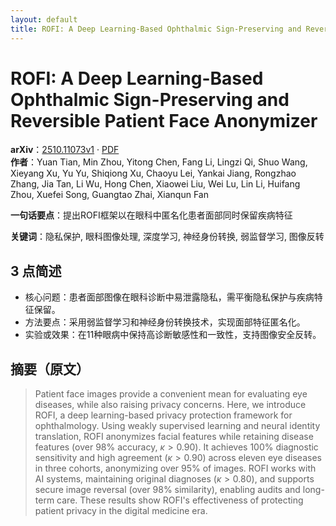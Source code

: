 ```yaml
---
layout: default
title: ROFI: A Deep Learning-Based Ophthalmic Sign-Preserving and Reversible Patient Face Anonymizer
---
```


# ROFI: A Deep Learning-Based Ophthalmic Sign-Preserving and Reversible Patient Face Anonymizer
**arXiv**：[2510.11073v1](https://arxiv.org/abs/2510.11073) · [PDF](https://arxiv.org/pdf/2510.11073.pdf)  
**作者**：Yuan Tian, Min Zhou, Yitong Chen, Fang Li, Lingzi Qi, Shuo Wang, Xieyang Xu, Yu Yu, Shiqiong Xu, Chaoyu Lei, Yankai Jiang, Rongzhao Zhang, Jia Tan, Li Wu, Hong Chen, Xiaowei Liu, Wei Lu, Lin Li, Huifang Zhou, Xuefei Song, Guangtao Zhai, Xianqun Fan  

**一句话要点**：提出ROFI框架以在眼科中匿名化患者面部同时保留疾病特征

**关键词**：隐私保护, 眼科图像处理, 深度学习, 神经身份转换, 弱监督学习, 图像反转

## 3 点简述
- 核心问题：患者面部图像在眼科诊断中易泄露隐私，需平衡隐私保护与疾病特征保留。
- 方法要点：采用弱监督学习和神经身份转换技术，实现面部特征匿名化。
- 实验或效果：在11种眼病中保持高诊断敏感性和一致性，支持图像安全反转。

## 摘要（原文）

> Patient face images provide a convenient mean for evaluating eye diseases,
> while also raising privacy concerns. Here, we introduce ROFI, a deep
> learning-based privacy protection framework for ophthalmology. Using weakly
> supervised learning and neural identity translation, ROFI anonymizes facial
> features while retaining disease features (over 98\% accuracy, $\kappa >
> 0.90$). It achieves 100\% diagnostic sensitivity and high agreement ($\kappa >
> 0.90$) across eleven eye diseases in three cohorts, anonymizing over 95\% of
> images. ROFI works with AI systems, maintaining original diagnoses ($\kappa >
> 0.80$), and supports secure image reversal (over 98\% similarity), enabling
> audits and long-term care. These results show ROFI's effectiveness of
> protecting patient privacy in the digital medicine era.

